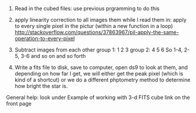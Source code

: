 1. Read in the cubed files: use previous prgramming to do this

2. apply linearity correction to all images them while I read them in: apply to every single pixel in the pictur (within a new function in a loop)
http://stackoverflow.com/questions/37863967/pil-apply-the-same-operation-to-every-pixel

3. Subtract images from each other
group 1:   1    2   3
group 2:   4    5   6
So 1-4, 2-5, 3-6 and so on and so forth

4. Write a fits file to disk, save to computer, open ds9 to look at them, and depending on how far I get, we will either get the peak pixel (which is kind of a shortcut) or we do a different phptometry method to determine how bright the star is.

General help:
look under Example of working with 3-d FITS cube link on the front page
